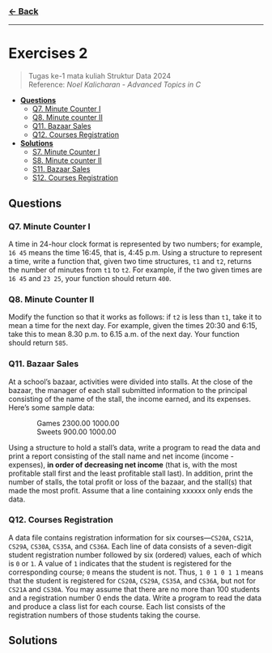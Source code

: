 ### [← Back](../../README.md)
<hr />

# Exercises 2
> Tugas ke-1 mata kuliah Struktur Data 2024<br>
> Reference: _Noel Kalicharan - Advanced Topics in C_<br>
- [**Questions**](#qs)
    - [Q7. Minute Counter I](#q7)
    - [Q8. Minute counter II](#q8)
    - [Q11. Bazaar Sales](#q11)
    - [Q12. Courses Registration](#q12)
- [**Solutions**](#ss)
    - [S7. Minute Counter I](#s7)
    - [S8. Minute counter II](#s8)
    - [S11. Bazaar Sales](#s11)
    - [S12. Courses Registration](#s12)

## Questions <a name="qs"></a>
### Q7. Minute Counter I <a name="q7"></a>
A time in 24-hour clock format is represented by two numbers; for example, `16 45` means the time 16:45, that is, 4:45 p.m. Using a structure to represent a time, write a function that, given two time structures, `t1` and `t2`, returns the number of minutes from `t1` to `t2`. For example, if the two given times are `16 45` and `23 25`, your function should return `400`.

### Q8. Minute Counter II <a name="q8"></a>
Modify the function so that it works as follows: if `t2` is less than `t1`, take it to mean a time for the next day. For example, given the times 20:30 and 6:15, take this to mean 8.30 p.m. to 6.15 a.m. of the next day. Your function should return `585`.

### Q11. Bazaar Sales <a name="q11"></a>
At a school’s bazaar, activities were divided into stalls. At the close of the bazaar, the manager of each stall submitted information to the principal consisting of the name of the stall, the income earned, and its expenses. Here’s some sample data:

    Games 2300.00 1000.00<br>
    Sweets 900.00 1000.00

Using a structure to hold a stall’s data, write a program to read the data and print a report consisting of the stall name and net income (income - expenses), **in order of decreasing net income** (that is, with the most profitable stall first and the least profitable stall last). In addition, print the number of stalls, the total profit or loss of the bazaar, and the stall(s) that made the most profit. Assume that a line containing xxxxxx only ends the data.

### Q12. Courses Registration <a name="q12"></a>
A data file contains registration information for six courses—`CS20A`, `CS21A`, `CS29A`, `CS30A`, `CS35A`, and `CS36A`. Each line of data consists of a seven-digit student registration number followed by six (ordered) values, each of which is `0` or `1`. A value of `1` indicates that the student is registered for the corresponding course; `0` means the student is not. Thus, `1 0 1 0 1 1` means that the student is registered for `CS20A`, `CS29A`, `CS35A`, and `CS36A`, but not for `CS21A` and `CS30A`. You may assume that there are no more than 100 students and a registration number 0 ends the data. Write a program to read the data and produce a class list for each course. Each list consists of the registration numbers of those students taking the course.

## Solutions <a name="ss"></a>

